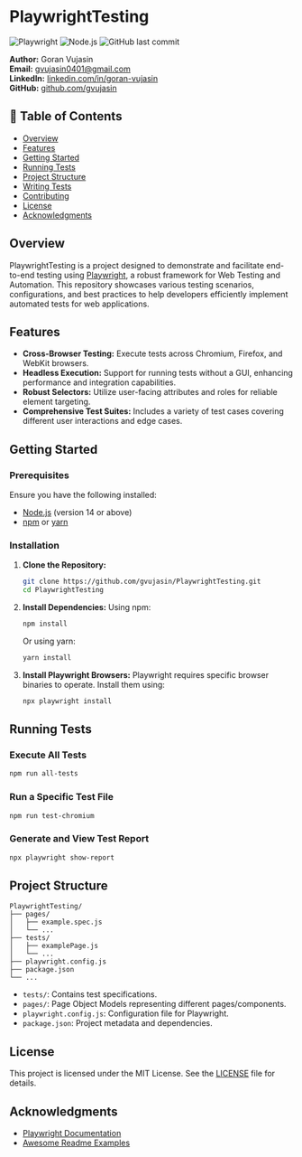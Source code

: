 # PlaywrightTesting

![Playwright](https://img.shields.io/badge/Playwright-Automation-green?logo=playwright) ![Node.js](https://img.shields.io/badge/Node.js-14%2B-blue?logo=node.js) ![GitHub last commit](https://img.shields.io/github/last-commit/gvujasin/PlaywrightTesting)

**Author:** Goran Vujasin  
**Email:** [gvujasin0401@gmail.com](mailto:gvujasin0401@gmail.com)  
**LinkedIn:** [linkedin.com/in/goran-vujasin](https://www.linkedin.com/in/goran-vujasin)  
**GitHub:** [github.com/gvujasin](https://github.com/gvujasin)  

## 📌 Table of Contents
- [Overview](#overview)
- [Features](#features)
- [Getting Started](#getting-started)
- [Running Tests](#running-tests)
- [Project Structure](#project-structure)
- [Writing Tests](#writing-tests)
- [Contributing](#contributing)
- [License](#license)
- [Acknowledgments](#acknowledgments)

## Overview

PlaywrightTesting is a project designed to demonstrate and facilitate end-to-end testing using [Playwright](https://playwright.dev/), a robust framework for Web Testing and Automation. This repository showcases various testing scenarios, configurations, and best practices to help developers efficiently implement automated tests for web applications.

## Features

- **Cross-Browser Testing:** Execute tests across Chromium, Firefox, and WebKit browsers.
- **Headless Execution:** Support for running tests without a GUI, enhancing performance and integration capabilities.
- **Robust Selectors:** Utilize user-facing attributes and roles for reliable element targeting.
- **Comprehensive Test Suites:** Includes a variety of test cases covering different user interactions and edge cases.

## Getting Started

### Prerequisites

Ensure you have the following installed:

- [Node.js](https://nodejs.org/) (version 14 or above)
- [npm](https://www.npmjs.com/) or [yarn](https://yarnpkg.com/)

### Installation

1. **Clone the Repository:**
   ```bash
   git clone https://github.com/gvujasin/PlaywrightTesting.git
   cd PlaywrightTesting
   ```
2. **Install Dependencies:**
   Using npm:
   ```bash
   npm install
   ```
   Or using yarn:
   ```bash
   yarn install
   ```
3. **Install Playwright Browsers:**
   Playwright requires specific browser binaries to operate. Install them using:
   ```bash
   npx playwright install
   ```

## Running Tests

### Execute All Tests
```bash
npm run all-tests
```

### Run a Specific Test File
```bash
npm run test-chromium
```

### Generate and View Test Report
```bash
npx playwright show-report
```

## Project Structure

```
PlaywrightTesting/
├── pages/
│   ├── example.spec.js
│   └── ...
├── tests/
│   ├── examplePage.js
│   └── ...
├── playwright.config.js
├── package.json
└── ...
```

- `tests/`: Contains test specifications.
- `pages/`: Page Object Models representing different pages/components.
- `playwright.config.js`: Configuration file for Playwright.
- `package.json`: Project metadata and dependencies.


## License

This project is licensed under the MIT License. See the [LICENSE](LICENSE) file for details.

## Acknowledgments

- [Playwright Documentation](https://playwright.dev/docs/intro)
- [Awesome Readme Examples](https://dev.to/documatic/awesome-readme-examples-for-writing-better-readmes-3eh3)

